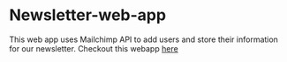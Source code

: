 # Newsletter-web-app
This web app uses Mailchimp API to add users and store their information for our newsletter.
Checkout this webapp <a href="https://afternoon-basin-03410.herokuapp.com/">here </a>
